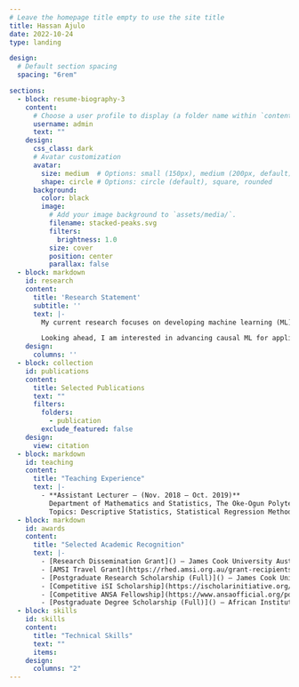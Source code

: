 ```yaml
---
# Leave the homepage title empty to use the site title
title: Hassan Ajulo
date: 2022-10-24
type: landing

design:
  # Default section spacing
  spacing: "6rem"

sections:
  - block: resume-biography-3
    content:
      # Choose a user profile to display (a folder name within `content/authors/`)
      username: admin
      text: ""
    design:
      css_class: dark
      # Avatar customization
      avatar:
        size: medium  # Options: small (150px), medium (200px, default), large (320px), xl (400px), xxl (500px)
        shape: circle # Options: circle (default), square, rounded
      background:
        color: black
        image:
          # Add your image background to `assets/media/`.
          filename: stacked-peaks.svg
          filters:
            brightness: 1.0
          size: cover
          position: center
          parallax: false
  - block: markdown
    id: research
    content:
      title: 'Research Statement'
      subtitle: ''
      text: |-
        My current research focuses on developing machine learning (ML) and Bayesian statistical methods for applications in epidemiology. For example, I recently developed a localized spatiotemporal random forest model to study COVID-19 dynamics across US counties, capturing how epidemiological, demographic, and environmental drivers shift across regions and periods. I also collaborated in applying Bayesian frameworks, including distributed lag non-linear models, to quantify uncertainty and evaluate delayed environmental effects, such as temperature on Salmonella risk across New South Wales local health districts. These methods provide more accurate, interpretable, and actionable insights to support early interventions and inform public health decision-making.

        Looking ahead, I am interested in advancing causal ML for applications in epidemiology and biology. As ML methods become increasingly central to these fields, the ability to move beyond correlations and rigorously establish causal effects is essential. Causal ML can help disentangle the effects of policies, vaccination campaigns, and environmental exposures on disease outcomes, as well as evaluate treatment effects on patient outcomes within the broader scope of clinical epidemiology. In biology, these approaches can also be applied to omics data, offering opportunities to better understand the causative role of genes in complex processes such as gene regulation, disease progression, and cellular development. Ultimately, my goal is to develop ML methods that advance scientific discovery while supporting more reliable and actionable decisions in public health and biomedical research.
    design:
      columns: ''
  - block: collection
    id: publications
    content:
      title: Selected Publications
      text: ""
      filters:
        folders:
          - publication
        exclude_featured: false
    design:
      view: citation
  - block: markdown
    id: teaching
    content:
      title: "Teaching Experience"
      text: |-
        - **Assistant Lecturer – (Nov. 2018 – Oct. 2019)**  
          Department of Mathematics and Statistics, The Oke-Ogun Polytechnic Saki  
          Topics: Descriptive Statistics, Statistical Regression Methods, Introductory Linear Algebra, Non-Parametric Methods
  - block: markdown
    id: awards
    content:
      title: "Selected Academic Recognition"
      text: |-
        - [Research Dissemination Grant]() – James Cook University Australia, 2025
        - [AMSI Travel Grant](https://rhed.amsi.org.au/grant-recipients/) – Australian Mathematical Sciences Institute BioInfoSummer, 2024
        - [Postgraduate Research Scholarship (Full)]() – James Cook University Australia, 2023
        - [Competitive iSI Scholarship](https://ischolarinitiative.org/2023-isi-scholarship-awardees/) – i-Scholar Initiative, 2023 
        - [Competitive ANSA Fellowship](https://www.ansaofficial.org/post/meet-the-2022-ansa-fellowship-recipients) – Association of Nigerian Scholars in America, 2022
        - [Postgraduate Degree Scholarship (Full)]() – African Institute for Mathematical Sciences Rwanda, 2021
  - block: skills
    id: skills
    content:
      title: "Technical Skills"
      text: "" 
      items:
    design:
      columns: "2"
---
```

